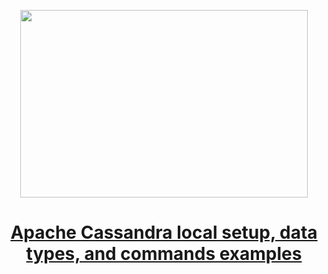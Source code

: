 
<p align="center">
  <img width="460" height="300" src="https://miro.medium.com/v2/resize:fit:828/format:webp/1*0NLRsbephHPkOVDM_lajOw.png">
</p>

<h1 align="center"><a href="https://medium.com/javarevisited/apache-cassandra-local-setup-data-types-and-commands-examples-5fc63deb1864">Apache Cassandra local setup, data types, and commands examples
</a></h1>
